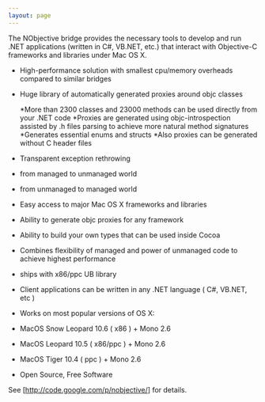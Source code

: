 ```yaml
---
layout: page
---
```


The NObjective bridge provides the necessary tools to develop and run .NET applications (written in C#, VB.NET, etc.) that interact with Objective-C frameworks and libraries under Mac OS X. 


* High-performance solution with smallest cpu/memory overheads compared to similar bridges
* Huge library of automatically generated proxies around objc classes 

  *More than 2300 classes and 23000 methods can be used directly from your .NET code
  *Proxies are generated using objc-introspection assisted by .h files parsing to achieve more natural method signatures
  *Generates essential enums and structs
  *Also proxies can be generated without C header files

* Transparent exception  rethrowing

* from managed to unmanaged world 
* from unmanaged to managed world 

* Easy access to major Mac OS X frameworks and libraries 

* Ability to generate objc proxies for any framework
* Ability to build your own types that can be used inside Cocoa 

* Combines flexibility of managed and power of unmanaged code to achieve highest performance 

* ships with x86/ppc UB library 

* Client applications can be written in any .NET language ( C#, VB.NET, etc ) 
* Works on most popular versions of OS X: 

* MacOS Snow Leopard 10.6 ( x86 ) + Mono 2.6 
* MacOS Leopard 10.5 ( x86/ppc ) + Mono 2.6 
* MacOS Tiger 10.4 ( ppc ) + Mono 2.6 

* Open Source, Free Software


See [http://code.google.com/p/nobjective/] for details.
